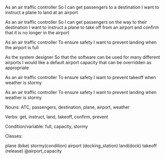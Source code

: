 As an air traffic controller
So I can get passengers to a destination
I want to instruct a plane to land at an airport

As an air traffic controller
So I can get passengers on the way to their destination
I want to instruct a plane to take off from an airport and confirm that it is no longer in the airport

As an air traffic controller
To ensure safety
I want to prevent landing when the airport is full

As the system designer
So that the software can be used for many different airports
I would like a default airport capacity that can be overridden as appropriate

As an air traffic controller
To ensure safety
I want to prevent takeoff when weather is stormy

As an air traffic controller
To ensure safety
I want to prevent landing when weather is stormy

Nouns: ATC, passengers, destination, plane, airport, weather

Verbs: get, instruct, land, takeoff, confirm, prevent

Condition/variable: full, capacity, stormy

Classes:

plane		(bike)							stormy(condition)
airport (docking_station)		land(dock)
														takeoff (release)
@airport_capacity
